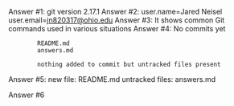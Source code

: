 Answer #1: git version 2.17.1
Answer #2: user.name=Jared Neisel
            user.email=jn820317@ohio.edu
Answer #3: It shows common Git commands used in various situations
Answer #4: No commits yet

            README.md
            answers.md

            nothing added to commit but untracked files present

Answer #5: new file: README.md
            untracked files: answers.md
            
Answer #6